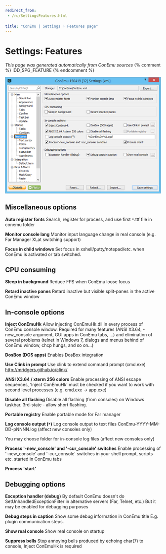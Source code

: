 ```yaml
---
redirect_from:
 - /ru/SettingsFeatures.html

title: "ConEmu | Settings › Features page"
---
```


# Settings: Features

*This page was generated automatically from ConEmu sources*
{% comment %} IDD_SPG_FEATURE {% endcomment %}

![ConEmu Settings: Features](/img/Settings-Features.png)



## Miscellaneous options

**Auto register fonts** Search, register for process, and use first `*`.ttf file in conemu folder

**Monitor console lang** Monitor input language change in real console (e.g. Far Manager XLat switching support)

**Focus in child windows** Set focus in xshell/putty/notepad/etc. when ConEmu is activated or tab switched.



## CPU consuming

**Sleep in background** Reduce FPS when ConEmu loose focus

**Retard inactive panes** Retard inactive but visible split-panes in the active ConEmu window



## In-console options

**Inject ConEmuHk** Allow injecting ConEmuHk.dll in every process of ConEmu console window. Required for many features (ANSI X3.64, -new_console argument, GUI apps in ConEmu tabs, ...) and elimination of several problems (telnet in Windows 7, dialogs and menus behind of ConEmu window, chcp hungs, and so on...)

**DosBox (DOS apps)** Enables DosBox integration

**Use Clink in prompt** Use clink to extend command prompt (cmd.exe) http://mridgers.github.io/clink/

**ANSI X3.64 / xterm 256 colors** Enable processing of ANSI escape sequences, ‘Inject ConEmuHk’ must be checked if you want to work with second level processes (e.g. cmd.exe -> app.exe)

**Disable all flashing** Disable all flashing (from consoles) on Windows taskbar. 3rd-state - allow short flashing.

**Portable registry** Enable portable mode for Far manager

**Log console output (`*`)** Log console output to text files ConEmu-YYYY-MM-DD-pNNNN.log (affect new consoles only)

You may choose folder for in-console log files (affect new consoles only)

**Process '-new_console' and '-cur_console' switches** Enable processing of '-new_console' and '-cur_console' switches in your shell prompt, scripts etc. started in ConEmu tabs

**Process 'start'** 



## Debugging options

**Exception handler (debug)** By default ConEmu doesn't do SetUnhandledExceptionFilter in alternative servers (Far, Telnet, etc.) But it may be enabled for debugging purposes

**Debug steps in caption** Show some debug information in ConEmu title E.g. plugin communication steps.

**Show real console** Show real console on startup



**Suppress bells** Stop annoying bells produced by echoing char(7) to console, Inject ConEmuHk is required

